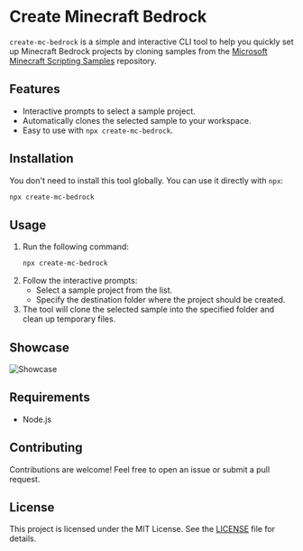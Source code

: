 # Create Minecraft Bedrock

`create-mc-bedrock` is a simple and interactive CLI tool to help you quickly set up Minecraft Bedrock projects by cloning samples from the [Microsoft Minecraft Scripting Samples](https://github.com/microsoft/minecraft-scripting-samples) repository.

## Features
- Interactive prompts to select a sample project.
- Automatically clones the selected sample to your workspace.
- Easy to use with `npx create-mc-bedrock`.

## Installation
You don't need to install this tool globally. You can use it directly with `npx`:

```bash
npx create-mc-bedrock
```

## Usage
1. Run the following command:
   ```bash
   npx create-mc-bedrock
   ```
2. Follow the interactive prompts:
   - Select a sample project from the list.
   - Specify the destination folder where the project should be created.
3. The tool will clone the selected sample into the specified folder and clean up temporary files.

## Showcase
![Showcase](screenshots/showcase.gif)

## Requirements
- Node.js

## Contributing
Contributions are welcome! Feel free to open an issue or submit a pull request.

## License
This project is licensed under the MIT License. See the [LICENSE](LICENSE) file for details.
